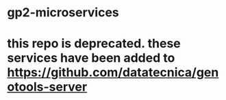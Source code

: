# gp2-microservices

# this repo is deprecated. these services have been added to https://github.com/datatecnica/genotools-server
